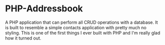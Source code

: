 # PHP-Addressbook
A PHP application that can perform all CRUD operations with a database.
It is built to resemble a simple contacts application with pretty much no styling. This is one of the first things I ever built with PHP and I'm really glad how it turned out.
